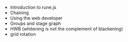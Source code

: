 - Introduction to rune.js
- Chaining
- Using the web developer
- Groups and stage graph
- HWB (whitening is not the complement of blackening)
- grid rotation